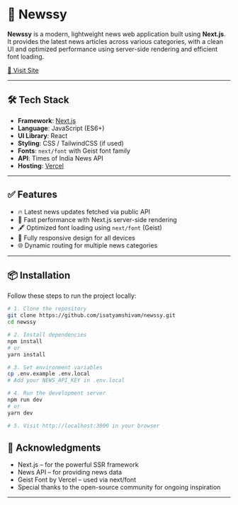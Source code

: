 # 📰 Newssy

**Newssy** is a modern, lightweight news web application built using **Next.js**. It provides the latest news articles across various categories, with a clean UI and optimized performance using server-side rendering and efficient font loading.

[🔗 Visit Site](https://newssy-isatyamshivam.vercel.app/)

---

## 🛠️ Tech Stack

- **Framework**: [Next.js](https://nextjs.org/)
- **Language**: JavaScript (ES6+)
- **UI Library**: React
- **Styling**: CSS / TailwindCSS (if used)
- **Fonts**: `next/font` with Geist font family
- **API**: Times of India News API
- **Hosting**: [Vercel](https://vercel.com/) 

---

## ✅ Features

- 🔥 Latest news updates fetched via public API
- 🚀 Fast performance with Next.js server-side rendering
- 🖋️ Optimized font loading using `next/font` (Geist)
- 📱 Fully responsive design for all devices
- 🌐 Dynamic routing for multiple news categories

---

## 📦 Installation

Follow these steps to run the project locally:

```bash
# 1. Clone the repository
git clone https://github.com/isatyamshivam/newssy.git
cd newssy

# 2. Install dependencies
npm install
# or
yarn install

# 3. Set environment variables
cp .env.example .env.local
# Add your NEWS_API_KEY in .env.local

# 4. Run the development server
npm run dev
# or
yarn dev

# 5. Visit http://localhost:3000 in your browser
```

## 🙏 Acknowledgments

- Next.js – for the powerful SSR framework
- News API – for providing news data
- Geist Font by Vercel – used via next/font
- Special thanks to the open-source community for ongoing inspiration

---
